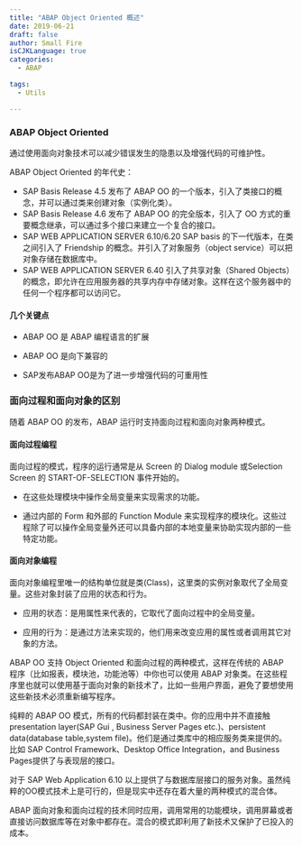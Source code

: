 ```yaml
---
title: "ABAP Object Oriented 概述"
date: 2019-06-21
draft: false
author: Small Fire
isCJKLanguage: true
categories: 
  - ABAP

tags: 
  - Utils

---
```


### ABAP Object Oriented

通过使用面向对象技术可以减少错误发生的隐患以及增强代码的可维护性。

ABAP Object Oriented 的年代史：

- SAP Basis Release 4.5 发布了 ABAP OO 的一个版本，引入了类接口的概念，并可以通过类来创建对象（实例化类）。
- SAP Basis Release 4.6 发布了 ABAP OO 的完全版本，引入了 OO 方式的重要概念继承，可以通过多个接口来建立一个复合的接口。
-  SAP WEB APPLICATION SERVER 6.10/6.20 SAP basis 的下一代版本，在类之间引入了 Friendship 的概念。并引入了对象服务（object service）可以把对象存储在数据库中。
- SAP WEB APPLICATION SERVER 6.40 引入了共享对象（Shared Objects）的概念，即允许在应用服务器的共享内存中存储对象。这样在这个服务器中的任何一个程序都可以访问它。

#### 几个关键点

- ABAP OO 是 ABAP 编程语言的扩展

- ABAP OO 是向下兼容的

- SAP发布ABAP OO是为了进一步增强代码的可重用性

### 面向过程和面向对象的区别

 随着 ABAP OO 的发布，ABAP 运行时支持面向过程和面向对象两种模式。

#### 面向过程编程

面向过程的模式，程序的运行通常是从 Screen 的 Dialog module 或Selection Screen 的 START-OF-SELECTION 事件开始的。

- 在这些处理模块中操作全局变量来实现需求的功能。

- 通过内部的 Form 和外部的 Function Module 来实现程序的模块化。这些过程除了可以操作全局变量外还可以具备内部的本地变量来协助实现内部的一些特定功能。

#### 面向对象编程

面向对象编程里唯一的结构单位就是类(Class)，这里类的实例对象取代了全局变量。这些对象封装了应用的状态和行为。

- 应用的状态：是用属性来代表的，它取代了面向过程中的全局变量。

- 应用的行为：是通过方法来实现的，他们用来改变应用的属性或者调用其它对象的方法。

ABAP OO 支持 Object Oriented 和面向过程的两种模式，这样在传统的 ABAP 程序（比如报表，模块池，功能池等）中你也可以使用 ABAP 对象类。在这些程序里也就可以使用基于面向对象的新技术了，比如一些用户界面，避免了要想使用这些新技术必须重新编写程序。

纯粹的 ABAP OO 模式，所有的代码都封装在类中。你的应用中并不直接触presentation layer(SAP Gui , Business Server Pages etc.)、persistent data(database table,system file)。他们是通过类库中的相应服务类来提供的。
比如 SAP Control Framework、Desktop Office Integration，and Business Pages提供了与表现层的接口。

对于 SAP Web Application 6.10 以上提供了与数据库层接口的服务对象。虽然纯粹的OO模式技术上是可行的，但是现实中还存在着大量的两种模式的混合体。

ABAP 面向对象和面向过程的技术同时应用，调用常用的功能模块，调用屏幕或者直接访问数据库等在对象中都存在。混合的模式即利用了新技术又保护了已投入的成本。